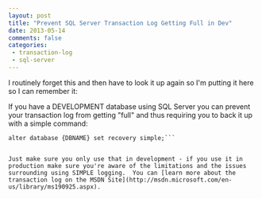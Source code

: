 ```yaml
---
layout: post
title: "Prevent SQL Server Transaction Log Getting Full in Dev"
date: 2013-05-14
comments: false
categories:
 - transaction-log
 - sql-server
---
```

I routinely forget this and then have to look it up again so I'm putting it
here so I can remember it:  
  
If you have a DEVELOPMENT database using SQL Server you can prevent your
transaction log from getting "full" and thus requiring you to back it up with
a simple command:  
  

    
    
    alter database {DBNAME} set recovery simple;```
    
    
    Just make sure you only use that in development - if you use it in production make sure you're aware of the limitations and the issues surrounding using SIMPLE logging.  You can [learn more about the transaction log on the MSDN Site](http://msdn.microsoft.com/en-us/library/ms190925.aspx).
    
    
    

